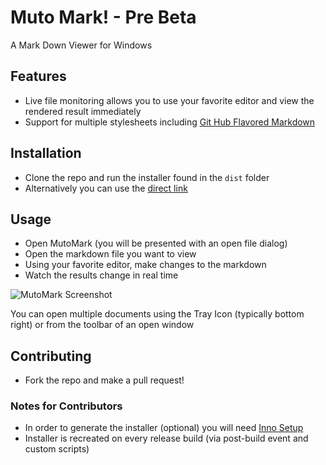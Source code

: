 # Muto Mark! - Pre Beta 

A Mark Down Viewer for Windows

## Features

* Live file monitoring allows you to use your favorite editor and view the rendered result immediately
* Support for multiple stylesheets including [Git Hub Flavored Markdown]("http://github.github.com/github-flavored-markdown/" "Git Hub Flavored Markdown")

## Installation

* Clone the repo and run the installer found in the `dist` folder
* Alternatively you can use the [direct link](https://github.com/davidmuto/muto-mark/blob/master/dist/MutoMarkInstaller.exe?raw=true "Download MutoMark!")

## Usage

* Open MutoMark (you will be presented with an open file dialog)
* Open the markdown file you want to view
* Using your favorite editor, make changes to the markdown
* Watch the results change in real time

![MutoMark Screenshot](https://github.com/davidmuto/muto-mark/blob/master/samples/screenshot.png?raw=true)


You can open multiple documents using the Tray Icon (typically bottom right) or from the toolbar of an open window

## Contributing

* Fork the repo and make a pull request!

### Notes for Contributors

* In order to generate the installer (optional) you will need [Inno Setup](http://www.jrsoftware.org/isinfo.php, "Inno Setup")
* Installer is recreated on every release build (via post-build event and custom scripts)
